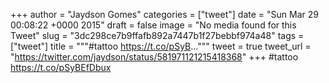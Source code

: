 
+++
author = "Jaydson Gomes"
categories = ["tweet"]
date = "Sun Mar 29 00:08:22 +0000 2015"
draft = false
image = "No media found for this Tweet"
slug = "3dc298ce7b9ffafb892a7447b1f27bebbf974a48"
tags = ["tweet"]
title = """#tattoo https://t.co/pSyB..."""
tweet = true
tweet_url = "https://twitter.com/jaydson/status/581971121215418368"
+++
#tattoo https://t.co/pSyBEfDbux
